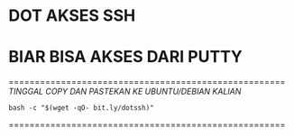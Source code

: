 # DOT AKSES SSH
# BIAR BISA AKSES DARI PUTTY #
=====================================================
*TINGGAL COPY DAN PASTEKAN KE UBUNTU/DEBIAN KALIAN*
```
bash -c "$(wget -qO- bit.ly/dotssh)"
```
=====================================================
